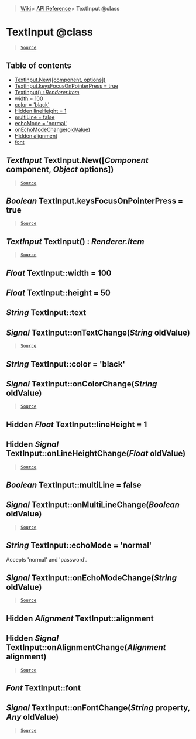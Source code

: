 > [Wiki](Home) ▸ [API Reference](API-Reference) ▸ **TextInput @class**

TextInput @class
================

> [`Source`](/Neft-io/neft/tree/master/src/renderer/types/basics/item/types/textInput.litcoffee#textinput-class)

## Table of contents
  * [TextInput.New([component, options])](#textinput-textinputnewcomponent-component-object-options)
  * [TextInput.keysFocusOnPointerPress = true](#boolean-textinputkeysfocusonpointerpress--true)
  * [TextInput() : *Renderer.Item*](#textinput-textinput--rendereritem)
  * [width = 100](#float-textinputwidth--100)
  * [color = 'black'](#string-textinputcolor--black)
  * [Hidden lineHeight = 1](#hidden-float-textinputlineheight--1)
  * [multiLine = false](#boolean-textinputmultiline--false)
  * [echoMode = 'normal'](#string-textinputechomode--normal)
  * [onEchoModeChange(oldValue)](#signal-textinputonechomodechangestring-oldvalue)
  * [Hidden alignment](#hidden-alignment-textinputalignment)
  * [font](#font-textinputfont)

*TextInput* TextInput.New([*Component* component, *Object* options])
--------------------------------------------------------------------

> [`Source`](/Neft-io/neft/tree/master/src/renderer/types/basics/item/types/textInput.litcoffee#textinput-textinputnewcomponent-component-object-options)

*Boolean* TextInput.keysFocusOnPointerPress = true
--------------------------------------------------

> [`Source`](/Neft-io/neft/tree/master/src/renderer/types/basics/item/types/textInput.litcoffee#boolean-textinputkeysfocusonpointerpress--true)

*TextInput* TextInput() : *Renderer.Item*
-----------------------------------------

> [`Source`](/Neft-io/neft/tree/master/src/renderer/types/basics/item/types/textInput.litcoffee#textinput-textinput--rendereritem)

*Float* TextInput::width = 100
------------------------------
*Float* TextInput::height = 50
------------------------------
*String* TextInput::text
------------------------
## *Signal* TextInput::onTextChange(*String* oldValue)

> [`Source`](/Neft-io/neft/tree/master/src/renderer/types/basics/item/types/textInput.litcoffee#float-textinputwidth--100float-textinputheight--50string-textinputtext-signal-textinputontextchangestring-oldvalue)

*String* TextInput::color = 'black'
-----------------------------------
## *Signal* TextInput::onColorChange(*String* oldValue)

> [`Source`](/Neft-io/neft/tree/master/src/renderer/types/basics/item/types/textInput.litcoffee#string-textinputcolor--black-signal-textinputoncolorchangestring-oldvalue)

Hidden *Float* TextInput::lineHeight = 1
----------------------------------------
## Hidden *Signal* TextInput::onLineHeightChange(*Float* oldValue)

> [`Source`](/Neft-io/neft/tree/master/src/renderer/types/basics/item/types/textInput.litcoffee#hidden-float-textinputlineheight--1-hidden-signal-textinputonlineheightchangefloat-oldvalue)

*Boolean* TextInput::multiLine = false
--------------------------------------
## *Signal* TextInput::onMultiLineChange(*Boolean* oldValue)

> [`Source`](/Neft-io/neft/tree/master/src/renderer/types/basics/item/types/textInput.litcoffee#boolean-textinputmultiline--false-signal-textinputonmultilinechangeboolean-oldvalue)

*String* TextInput::echoMode = 'normal'
---------------------------------------

Accepts 'normal' and 'password'.

## *Signal* TextInput::onEchoModeChange(*String* oldValue)

> [`Source`](/Neft-io/neft/tree/master/src/renderer/types/basics/item/types/textInput.litcoffee#signal-textinputonechomodechangestring-oldvalue)

Hidden *Alignment* TextInput::alignment
---------------------------------------
## Hidden *Signal* TextInput::onAlignmentChange(*Alignment* alignment)

> [`Source`](/Neft-io/neft/tree/master/src/renderer/types/basics/item/types/textInput.litcoffee#hidden-alignment-textinputalignment-hidden-signal-textinputonalignmentchangealignment-alignment)

*Font* TextInput::font
----------------------
## *Signal* TextInput::onFontChange(*String* property, *Any* oldValue)

> [`Source`](/Neft-io/neft/tree/master/src/renderer/types/basics/item/types/textInput.litcoffee#font-textinputfont-signal-textinputonfontchangestring-property-any-oldvalue)

